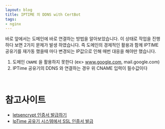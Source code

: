 ```yaml
---
layout: blog
title: IPTIME 의 DDNS with CertBot
tags:
- nginx
---
```


바로 앞에서는 도메인에 바로 연결하는 방법을 알아보았습니다. 이 상태로 작업을 진행하다 보면 2가지 문제가 발생 하였습니다. 즉 도메인의 경제적인 활용과 함께 IPTIME 공유기를 재가동 했을때 마다 변경되는 IP값으로 인해 매번 대응을 해야만 했습니다.

1. 도메인 `CNAME` 을 활용하지 못한다 (ex> www.google.com, mail.google.com)
2. IPTime 공유기의 DDNS 와 연결하는 경우 위 CNAME 입력이 필수값이다

<br/>

# 참고사이트
- [letsencrypt 인증서 발급하기](https://butteryoon.github.io/dev/2019/04/20/letsencryption.markdown.html )
- [IpTime 공유기 시스템에서 SSL 인증서 발급](https://yogyui.tistory.com/entry/ipTime-%EA%B3%B5%EC%9C%A0%EA%B8%B0-SSL-%EC%9D%B8%EC%A6%9D%EC%84%9C-%EB%B0%9C%EA%B8%89-Lets-Encrypt)